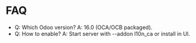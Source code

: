 # FAQ

- Q: Which Odoo version? A: 16.0 (OCA/OCB packaged).
- Q: How to enable? A: Start server with --addon l10n_ca or install in UI.
